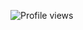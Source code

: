 ![Profile views](https://komarev.com/ghpvc/?username=Mahin-Abrar&color=orange&style=social&label=Dekhtesi)
